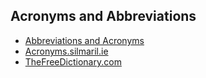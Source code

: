 ## Acronyms and Abbreviations
- [Abbreviations and Acronyms](https://abbreviations.yourdictionary.com/)
- [Acronyms.silmaril.ie](https://acronyms.silmaril.ie/)
- [TheFreeDictionary.com](https://acronyms.thefreedictionary.com/)